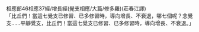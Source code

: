 相應部46相應37經/增長經(覺支相應/大篇/修多羅)(莊春江譯)  
「比丘們！當這七覺支已修習、已多修習時，導向增長、不衰退，哪七個呢？念覺支……平靜覺支，比丘們！當這七覺支已修習、已多修習時，導向增長、不衰退。」  
  
  
